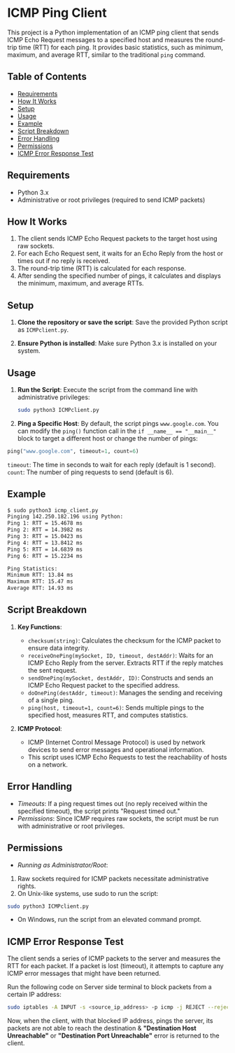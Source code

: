 # ICMP Ping Client

This project is a Python implementation of an ICMP ping client that sends ICMP Echo Request messages to a specified host and measures the round-trip time (RTT) for each ping. It provides basic statistics, such as minimum, maximum, and average RTT, similar to the traditional `ping` command.

## Table of Contents

- [Requirements](#requirements)
- [How It Works](#how-it-works)
- [Setup](#setup)
- [Usage](#usage)
- [Example](#example)
- [Script Breakdown](#script-breakdown)
- [Error Handling](#error-handling)
- [Permissions](#permissions)
- [ICMP Error Response Test](#icmp-error-response-test)

## Requirements

- Python 3.x
- Administrative or root privileges (required to send ICMP packets)

## How It Works

1. The client sends ICMP Echo Request packets to the target host using raw sockets.
2. For each Echo Request sent, it waits for an Echo Reply from the host or times out if no reply is received.
3. The round-trip time (RTT) is calculated for each response.
4. After sending the specified number of pings, it calculates and displays the minimum, maximum, and average RTTs.

## Setup

1. **Clone the repository or save the script**:
   Save the provided Python script as `ICMPclient.py`.

2. **Ensure Python is installed**:
   Make sure Python 3.x is installed on your system.

## Usage

1. **Run the Script**:
   Execute the script from the command line with administrative privileges:
   ```bash
   sudo python3 ICMPclient.py
   ```

2. **Ping a Specific Host**:
    By default, the script pings `www.google.com`. You can modify the `ping()` function call in the `if __name__ == "__main__"` block to target a different host or change the number of pings:
```python
ping("www.google.com", timeout=1, count=6)
```
`timeout`: The time in seconds to wait for each reply (default is 1 second).
`count`: The number of ping requests to send (default is 6).

## Example

```bash
$ sudo python3 icmp_client.py
Pinging 142.250.182.196 using Python:
Ping 1: RTT = 15.4678 ms
Ping 2: RTT = 14.3982 ms
Ping 3: RTT = 15.0423 ms
Ping 4: RTT = 13.8412 ms
Ping 5: RTT = 14.6839 ms
Ping 6: RTT = 15.2234 ms

Ping Statistics:
Minimum RTT: 13.84 ms
Maximum RTT: 15.47 ms
Average RTT: 14.93 ms
```

## Script Breakdown

1. **Key Functions**:
    - `checksum(string)`:
    Calculates the checksum for the ICMP packet to ensure data integrity.
    - `receiveOnePing(mySocket, ID, timeout, destAddr)`:
    Waits for an ICMP Echo Reply from the server. Extracts RTT if the reply matches the sent request.
    - `sendOnePing(mySocket, destAddr, ID)`:
    Constructs and sends an ICMP Echo Request packet to the specified address.
    - `doOnePing(destAddr, timeout)`:
    Manages the sending and receiving of a single ping.
    - `ping(host, timeout=1, count=6)`:
    Sends multiple pings to the specified host, measures RTT, and computes statistics.

2. **ICMP Protocol**:
    - ICMP (Internet Control Message Protocol) is used by network devices to send error messages and operational information.
    - This script uses ICMP Echo Requests to test the reachability of hosts on a network.

## Error Handling

- *Timeouts*: If a ping request times out (no reply received within the specified timeout), the script prints "Request timed out."
- *Permissions*: Since ICMP requires raw sockets, the script must be run with administrative or root privileges.

## Permissions

- *Running as Administrator/Root*:
1. Raw sockets required for ICMP packets necessitate administrative rights.
2. On Unix-like systems, use sudo to run the script:
```bash
sudo python3 ICMPclient.py
```
- On Windows, run the script from an elevated command prompt.

## ICMP Error Response Test

The client sends a series of ICMP packets to the server and measures the RTT for each packet. If a packet is lost (timeout), it attempts to capture any ICMP error messages that might have been returned.

Run the following code on Server side terminal to block packets from a certain IP address:
```bash
sudo iptables -A INPUT -s <source_ip_address> -p icmp -j REJECT --reject-with <error_response>
```

Now, when the client, with that blocked IP address, pings the server, its packets are not able to reach the destination & **"Destination Host Unreachable"** or **"Destination Port Unreachable"** error is returned to the client.